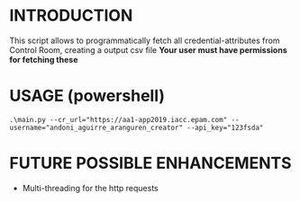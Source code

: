# INTRODUCTION
This script allows to programmatically fetch all credential-attributes from Control Room, creating a output csv file
**Your user must have permissions for fetching these**

# USAGE (powershell)
```
.\main.py --cr_url="https://aa1-app2019.iacc.epam.com" --username="andoni_aguirre_aranguren_creator" --api_key="123fsda"

```

# FUTURE POSSIBLE ENHANCEMENTS
* Multi-threading for the http requests
